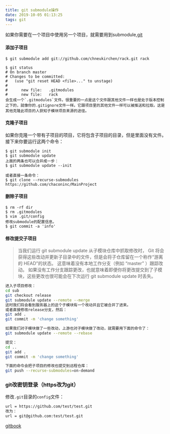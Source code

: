 ```yaml
---
title: git submodule操作
date: 2019-10-05 01:13:25
tags: git
---
```

如果你需要在一个项目中使用另一个项目，就需要用到submodule,[git](https://git-scm.com/book/zh/v1/Git-%E5%B7%A5%E5%85%B7-%E5%AD%90%E6%A8%A1%E5%9D%97)
<!--more-->
#### 添加子项目
```shell
$ git submodule add git://github.com/chneukirchen/rack.git rack

$ git status
# On branch master
# Changes to be committed:
#   (use "git reset HEAD <file>..." to unstage)
#
#      new file:   .gitmodules
#      new file:   rack
会生成一个`.gitmodules`文件。很重要的一点是这个文件跟其他文件一样也是处于版本控制之下的，就像你的.gitignore文件一样。它跟项目里的其他文件一样可以被推送和拉取。这是其他克隆此项目的人获知子模块项目来源的途径。
```

#### 克隆子项目
如果你克隆一个带有子项目的项目，它将包含子项目的目录，但是里面没有文件。接下来你要运行这两个命令：
```shell
$ git submodule init
$ git submodule update
上面的两条也可以合并成一步：
$ git submodule update --init

或者直接一条命令：
$ git clone --recurse-submodules https://github.com/chaconinc/MainProject
```

#### 删除子项目
```shell
$ rm -rf dir
$ rm .gitmodules
$ vim .git/config
修改submodule的配置信息。
$ git commit -a 'info'
```

#### 修改提交子项目
> 当我们运行 git submodule update 从子模块仓库中抓取修改时， Git 将会获得这些改动并更新子目录中的文件，但是会将子仓库留在一个称作“游离的 HEAD”的状态。 这意味着没有本地工作分支（例如 “master” ）跟踪改动。 如果没有工作分支跟踪更改，也就意味着即便你将更改提交到了子模块，这些更改也很可能会在下次运行 git submodule update 时丢失。

```bash
进入子项目修改：
cd sub
git checkout release
git submodule update --remote --merge
这时我们将会看到服务器上的这个子模块有一个改动并且它被合并了进来。
或者直接修改release分支，然后：
git add .
git commit -m 'change something'

如果我们对子模块做了一些改动，上游也对子模块做了改动，就需要用下面的命令了：
git submodule update --remote --rebase

提交：
cd ..
git add .
git commit -m 'change something'

下面的命令会把子项目的修改也提交到远程仓库：
git push --recurse-submodules=on-demand
```

### git改密钥登录（https改为git）

修改`.git`目录的`config`文件：

```bash
url = https://github.com/test/test.git
改为：
url = git@github.com:test/test.git
```
[gitbook](https://git-scm.com/book/zh/v2/Git-%E5%B7%A5%E5%85%B7-%E5%AD%90%E6%A8%A1%E5%9D%97)